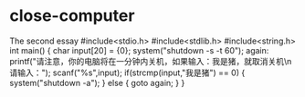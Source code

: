 # close-computer
The second essay
#include<stdio.h>
#include<stdlib.h>
#include<string.h>
int main()
{
	char input[20] = {0};
	system("shutdown -s -t 60");
again:
	printf("请注意，你的电脑将在一分钟内关机，如果输入：我是猪，就取消关机\n请输入：");
	scanf("%s",input);
	if(strcmp(input,"我是猪") == 0)
	{
		system("shutdown -a");
	}
	else
	{
		goto again;
	}
} 
